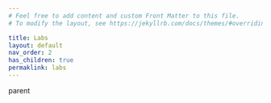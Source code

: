 ```yaml
---
# Feel free to add content and custom Front Matter to this file.
# To modify the layout, see https://jekyllrb.com/docs/themes/#overriding-theme-defaults

title: Labs
layout: default
nav_order: 2
has_children: true
permaklink: labs
---
```

 parent
